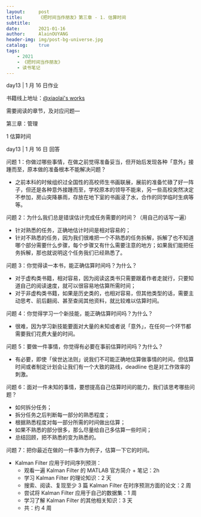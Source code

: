 ```yaml
---
layout:     post
title:      《把时间当作朋友》第三章 - 1. 估算时间
subtitle:   
date:       2021-01-16
author:     AlainOUYANG
header-img: img/post-bg-universe.jpg
catalog:    true
tags:
    - 2021
    - 《把时间当作朋友》
    - 读书笔记
---
```


<!-- # 《把时间当作朋友》第三章 - 1. 估算时间 -->

day13 \| 1 月 16 日作业

书籍线上地址：[@xiaolai's works](http://lixiaolai.com/#/befriending-time/)

需要阅读的章节，及对应问题—

第三章：管理

1 估算时间

day13 \| 1 月 16 日 回答

问题 1：你做过哪些事情，在做之前觉得准备妥当，但开始后发现各种「意外」接踵而至，原本做的准备根本不能解决问题？

- 之前本科的时候组织过全国性的高校师生书画联展，展前的准备忙碌了好一阵子，但还是各种意外接踵而至，学校原本的领导不能来，另一些高校突然决定不参加，房山突降暴雨，存放在地下室的书画浸了水，合作的同学临时生病等等。

问题 2：为什么我们总是错误估计完成任务需要的时间？（用自己的话写一遍）

- 针对熟悉的任务，正确地估计时间是相对容易的；
- 针对不熟悉的任务，因为我们很难把一个不熟悉的任务拆解，拆解了也不知道哪个部分需要什么步骤，每个步骤又有什么需要注意的地方；如果我们能把任务拆解，那也就说明这个任务我们已经熟悉了。

问题 3：你觉得读一本书，能正确估算时间吗？为什么？

- 对于虚构类书籍，相对容易，因为阅读这类书只需要跟着作者走就行，只要知道自己的阅读速度，就可以很容易地估算所需时间；
- 对于非虚构类书籍，如果是历史类的，也相对容易，但其他类型的话，需要主动思考、前后翻阅、甚至查阅其他资料，就比较难以估算时间。

问题 4：你觉得学习一个新技能，能正确估算时间吗？为什么？

- 很难，因为学习新技能要面对大量的未知或者说「意外」，在任何一个环节都需要我们花费大量的时间。

问题 5：要做一件事情，你觉得有必要在事前估算时间吗？为什么？

- 有必要，即使「侯世达法则」说我们不可能正确地估算做事情的时间，但估算时间或者制定计划会让我们有一个大致的路线，deadline 也是对工作效率的刺激。

问题 6：面对一件未知的事情，要想提高自己估算时间的能力，我们该思考哪些问题？

- 如何拆分任务；
- 拆分任务之后判断每一部分的熟悉程度；
- 根据熟悉程度对每一部分所需的时间做出估算；
- 如果不熟悉的部分很多，那么尽量给自己多估算一些时间；
- 总结回顾，把不熟悉的变为熟悉的。

问题 7：把你最近在做的一件事作为例子，估算一下它的时间。

- Kalman Filter 应用于时间序列预测：
  - 观看一遍 Kalman Filter 的 MATLAB 官方简介 + 笔记：2h
  - 学习 Kalman Filter 的理论知识：2 天
  - 搜索、阅读、复现至少 3 篇 Kalman Filter 在时序预测方面的论文：2 周
  - 尝试将 Kalman Filter 应用于自己的数据集：1 周
  - 学习了解 Kalman Filter 的其他相关知识：3 天
  - 共：约 4 周
